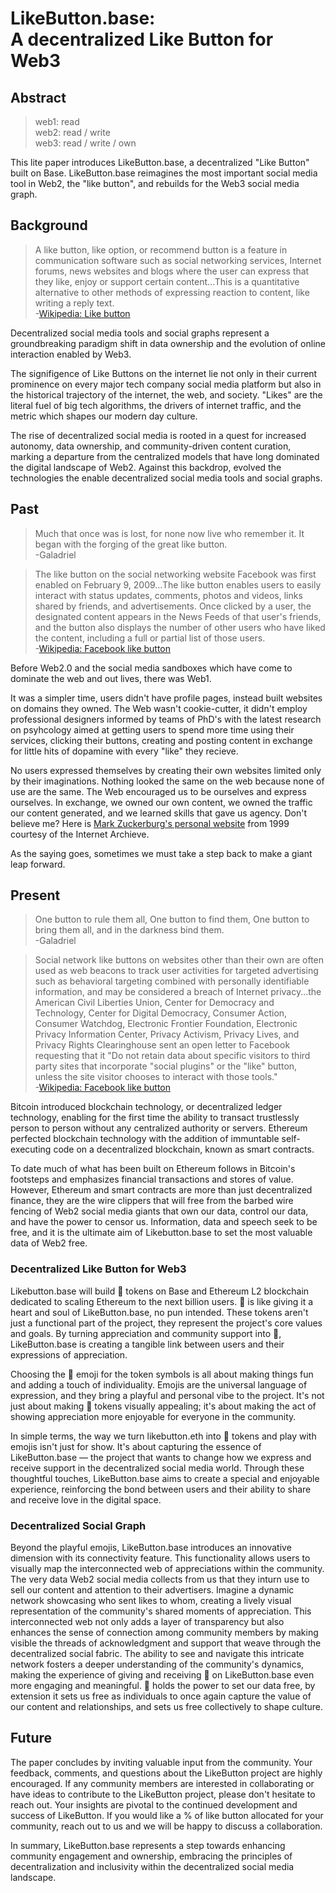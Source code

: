 # LikeButton.base:<br> A decentralized Like Button for Web3

## Abstract

> web1: read <br> 
> web2: read / write <br> 
> web3: read / write / own <br> 

This lite paper introduces LikeButton.base, a decentralized "Like Button" built on Base. 
LikeButton.base reimagines the most important social media tool in Web2, the "like button", 
and rebuilds for the Web3 social media graph. 

## Background

> A like button, like option, or recommend button is a feature in communication software such
> as social networking services, Internet forums, news websites and blogs where the user can
> express that they like, enjoy or support certain content...This is a quantitative alternative
> to other methods of expressing reaction to content, like writing a reply text.<br>
> -[Wikipedia: Like button](https://en.wikipedia.org/wiki/Like_button)

Decentralized social media tools and social graphs represent a groundbreaking paradigm shift in
data ownership and the evolution of online interaction enabled by Web3. 

The signifigence of Like Buttons on the internet lie not only in their current prominence on every 
major tech company social media platform but also in the historical trajectory of the internet, 
the web, and society. "Likes" are the literal fuel of big tech algorithms, the drivers of internet traffic,
and the metric which shapes our modern day culture.

The rise of decentralized social media is rooted in a quest for increased autonomy, data ownership, 
and community-driven content curation, marking a departure from the centralized models that have 
long dominated the digital landscape of Web2. Against this backdrop, evolved the technologies the enable 
decentralized social media tools and social graphs.

## Past

> Much that once was is lost, for none now live who remember it. It began with the forging of the great like button.<br> 
> -Galadriel

> The like button on the social networking website Facebook was first enabled on February 9, 2009...The like button
> enables users to easily interact with status updates, comments, photos and videos, links shared by friends, and
> advertisements. Once clicked by a user, the designated content appears in the News Feeds of that user's friends,
> and the button also displays the number of other users who have liked the content, including a full or partial list of those users.<br> 
> -[Wikipedia: Facebook like button](https://en.wikipedia.org/wiki/Facebook_like_button)

Before Web2.0 and the social media sandboxes which have come to dominate the web and out lives, there was Web1.  

It was a simpler time, users didn't have profile pages, instead built websites on domains they owned.  The Web
wasn't cookie-cutter, it didn't employ professional designers informed by teams of PhD's with the latest research
on psyhcology aimed at getting users to spend more time using their services, clicking their buttons, creating and
posting content in exchange for little hits of dopamine with every "like" they recieve.

No users expressed themselves by creating their own websites limited only by their imaginations.  Nothing looked 
the same on the web because none of use are the same.  The Web encouraged us to be ourselves and express ourselves.
In exchange, we owned our own content, we owned the traffic our content generated, and we learned skills that gave
us agency.  Don't believe me?  Here is [Mark Zuckerburg's personal website](https://web.archive.org/web/20021104225654/http://www.angelfire.com/ny/mez51/) from 1999 courtesy of the Internet Archieve.

As the saying goes, sometimes we must take a step back to make a giant leap forward.

## Present

> One button to rule them all, One button to find them,
> One button to bring them all, and in the darkness bind them.<br> 
> -Galadriel

> Social network like buttons on websites other than their own are often used as web beacons to track user activities for targeted
> advertising such as behavioral targeting combined with personally identifiable information, and may be considered a breach of
> Internet privacy...the American Civil Liberties Union, Center for Democracy and Technology, Center for Digital Democracy,
> Consumer Action, Consumer Watchdog, Electronic Frontier Foundation, Electronic Privacy Information Center, Privacy Activism, Privacy
> Lives, and Privacy Rights Clearinghouse sent an open letter to Facebook requesting that it "Do not retain data about specific visitors
> to third party sites that incorporate "social plugins" or the "like" button, unless the site visitor chooses to interact with those tools."<br> 
> -[Wikipedia: Facebook like button](https://en.wikipedia.org/wiki/Facebook_like_button)

Bitcoin introduced blockchain technology, or decentralized ledger technology, enabling for the first time the ability to 
transact trustlessly person to person without any centralized authority or servers.  Ethereum perfected blockchain technology 
with the addition of immuntable self-executing code on a decentralized blockchain, known as smart contracts. 

To date much of what has been built on Ethereum follows in Bitcoin's footsteps and emphasizes financial transactions and 
stores of value.  However, Ethereum and smart contracts are more than just decentralized finance, they are the wire clippers 
that will free from the barbed wire fencing of Web2 social media giants that own our data, control our data, and
have the power to censor us.  Information, data and speech seek to be free, and it is the ultimate aim of Likebutton.base
to set the most valuable data of Web2 free.

### Decentralized Like Button for Web3

Likebutton.base will build 💙 tokens on Base and Ethereum L2 blockchain dedicated to scaling Ethereum to the next billion users.
💙 is like giving it a heart and soul of LikeButton.base, no pun intended. These tokens aren't just a functional part of
the project, they represent the project's core values and goals. By turning appreciation and community support into 💙, 
LikeButton.base is creating a tangible link between users and their expressions of appreciation.

Choosing the 💙 emoji for the token symbols is all about making things fun and adding a touch of individuality. Emojis are the
universal language of expression, and they bring a playful and personal vibe to the project. It's not just about making 💙 tokens
visually appealing; it's about making the act of showing appreciation more enjoyable for everyone in the community.

In simple terms, the way we turn likebutton.eth into 💙 tokens and play with emojis isn't just for show. It's about capturing the 
essence of LikeButton.base — the project that wants to change how we express and receive support in the decentralized social media world.
Through these thoughtful touches, LikeButton.base aims to create a special and enjoyable experience, reinforcing the bond between users
and their ability to share and receive love in the digital space.

### Decentralized Social Graph

Beyond the playful emojis, LikeButton.base introduces an innovative dimension with its connectivity feature. This functionality 
allows users to visually map the interconnected web of appreciations within the community. The very data Web2 social media
collects from us that they inturn use to sell our content and attention to their advertisers.  Imagine a dynamic network 
showcasing who sent likes to whom, creating a lively visual representation of the community's shared moments of appreciation. This 
interconnected web not only adds a layer of transparency but also enhances the sense of connection among community members by making 
visible the threads of acknowledgment and support that weave through the decentralized social fabric. The ability to see and navigate 
this intricate network fosters a deeper understanding of the community's dynamics, making the experience of giving and receiving 💙 
on LikeButton.base even more engaging and meaningful.  💙 holds the power to set our data free, by extension it sets us free as 
individuals to once again capture the value of our content and relationships, and sets us free collectively to shape culture.

## Future

The paper concludes by inviting valuable input from the community. Your feedback, comments, and questions about the LikeButton project are highly encouraged. If any community members are interested in collaborating or have ideas to contribute to the LikeButton project, please don't hesitate to reach out. Your insights are pivotal to the continued development and success of LikeButton. If you would like a % of like button allocated for your community, reach out to us and we will be happy to discuss a collaboration.

In summary, LikeButton.base represents a step towards enhancing community engagement and ownership, embracing the principles of decentralization and inclusivity within the decentralized social media landscape.
